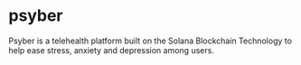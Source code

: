 # psyber
Psyber is a telehealth platform built on the Solana Blockchain Technology to help ease stress, anxiety and depression among users.
